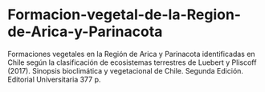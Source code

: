 # Formacion-vegetal-de-la-Region-de-Arica-y-Parinacota
Formaciones vegetales en la Región de Arica y Parinacota identificadas en Chile según la clasificación de ecosistemas terrestres de Luebert y Pliscoff (2017). Sinopsis bioclimática y vegetacional de Chile. Segunda Edición. Editorial Universitaria 377 p.
